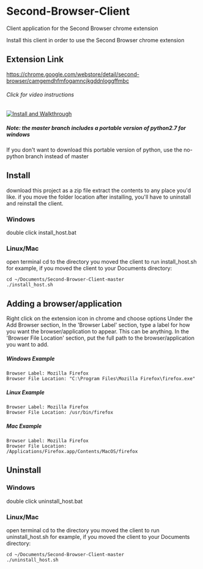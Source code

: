 # Second-Browser-Client
Client application for the Second Browser chrome extension

Install this client in order to use the Second Browser chrome extension

Extension Link
-------
https://chrome.google.com/webstore/detail/second-browser/camgemdhfmfogamncjkgddnloggffmbc

###### Click for video instructions
[![Install and Walkthrough](https://img.youtube.com/vi/TbZYkW8Nys4/0.jpg)](https://www.youtube.com/watch?v=TbZYkW8Nys4)

##### Note: the master branch includes a portable version of python2.7 for windows
If you don't want to download this portable version of python, use the no-python branch instead of master

Install
-------
download this project as a zip file
extract the contents to any place you'd like. 
if you move the folder location after installing, you'll have to uninstall and reinstall the client.
### Windows ###
double click install_host.bat
### Linux/Mac ###
open terminal
cd to the directory you moved the client to
run install_host.sh
for example, if you moved the client to your Documents directory:
~~~
cd ~/Documents/Second-Browser-Client-master
./install_host.sh
~~~

Adding a browser/application
---------
Right click on the extension icon in chrome and choose options
Under the Add Browser section,
In the 'Browser Label' section, type a label for how you want the browser/application to appear. This can be anything.
In the 'Browser File Location' section, put the full path to the browser/application you want to add.
##### Windows Example #####
~~~
Browser Label: Mozilla Firefox
Browser File Location: "C:\Program Files\Mozilla Firefox\firefox.exe"
~~~
##### Linux Example #####
~~~
Browser Label: Mozilla Firefox
Browser File Location: /usr/bin/firefox
~~~
##### Mac Example #####
~~~
Browser Label: Mozilla Firefox
Browser File Location: /Applications/Firefox.app/Contents/MacOS/firefox
~~~

Uninstall
---------
### Windows ###
double click uninstall_host.bat
### Linux/Mac ###
open terminal
cd to the directory you moved the client to
run uninstall_host.sh
for example, if you moved the client to your Documents directory:
~~~
cd ~/Documents/Second-Browser-Client-master
./uninstall_host.sh
~~~

